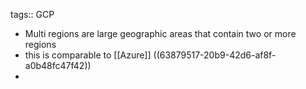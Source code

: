 tags:: GCP

- Multi regions are large geographic areas that contain two or more regions
- this is comparable to [[Azure]] ((63879517-20b9-42d6-af8f-a0b48fc47f42))
-